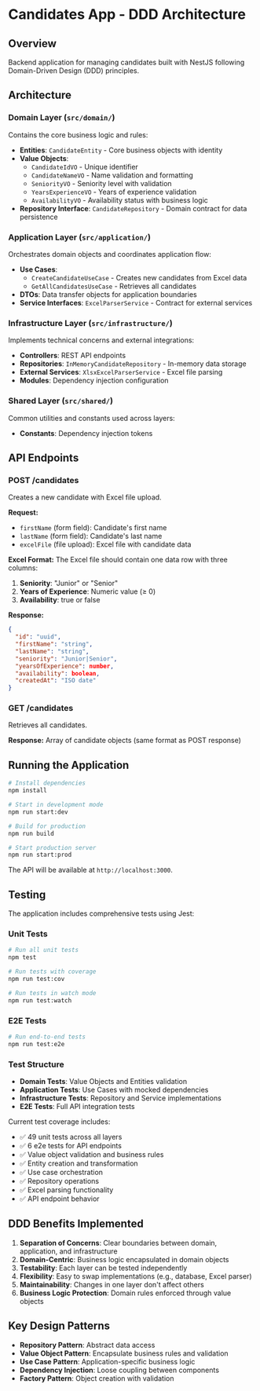 # Candidates App - DDD Architecture

## Overview
Backend application for managing candidates built with NestJS following Domain-Driven Design (DDD) principles.

## Architecture

### Domain Layer (`src/domain/`)
Contains the core business logic and rules:

- **Entities**: `CandidateEntity` - Core business objects with identity
- **Value Objects**: 
  - `CandidateIdVO` - Unique identifier
  - `CandidateNameVO` - Name validation and formatting
  - `SeniorityVO` - Seniority level with validation
  - `YearsExperienceVO` - Years of experience validation
  - `AvailabilityVO` - Availability status with business logic
- **Repository Interface**: `CandidateRepository` - Domain contract for data persistence

### Application Layer (`src/application/`)
Orchestrates domain objects and coordinates application flow:

- **Use Cases**:
  - `CreateCandidateUseCase` - Creates new candidates from Excel data
  - `GetAllCandidatesUseCase` - Retrieves all candidates
- **DTOs**: Data transfer objects for application boundaries
- **Service Interfaces**: `ExcelParserService` - Contract for external services

### Infrastructure Layer (`src/infrastructure/`)
Implements technical concerns and external integrations:

- **Controllers**: REST API endpoints
- **Repositories**: `InMemoryCandidateRepository` - In-memory data storage
- **External Services**: `XlsxExcelParserService` - Excel file parsing
- **Modules**: Dependency injection configuration

### Shared Layer (`src/shared/`)
Common utilities and constants used across layers:

- **Constants**: Dependency injection tokens

## API Endpoints

### POST /candidates
Creates a new candidate with Excel file upload.

**Request:**
- `firstName` (form field): Candidate's first name
- `lastName` (form field): Candidate's last name  
- `excelFile` (file upload): Excel file with candidate data

**Excel Format:**
The Excel file should contain one data row with three columns:
1. **Seniority**: "Junior" or "Senior"
2. **Years of Experience**: Numeric value (≥ 0)
3. **Availability**: true or false

**Response:**
```json
{
  "id": "uuid",
  "firstName": "string",
  "lastName": "string", 
  "seniority": "Junior|Senior",
  "yearsOfExperience": number,
  "availability": boolean,
  "createdAt": "ISO date"
}
```

### GET /candidates
Retrieves all candidates.

**Response:** Array of candidate objects (same format as POST response)

## Running the Application

```bash
# Install dependencies
npm install

# Start in development mode
npm run start:dev

# Build for production
npm run build

# Start production server
npm run start:prod
```

The API will be available at `http://localhost:3000`.

## Testing

The application includes comprehensive tests using Jest:

### Unit Tests
```bash
# Run all unit tests
npm test

# Run tests with coverage
npm run test:cov

# Run tests in watch mode
npm run test:watch
```

### E2E Tests
```bash
# Run end-to-end tests
npm run test:e2e
```

### Test Structure
- **Domain Tests**: Value Objects and Entities validation
- **Application Tests**: Use Cases with mocked dependencies
- **Infrastructure Tests**: Repository and Service implementations
- **E2E Tests**: Full API integration tests

Current test coverage includes:
- ✅ 49 unit tests across all layers
- ✅ 6 e2e tests for API endpoints
- ✅ Value object validation and business rules
- ✅ Entity creation and transformation
- ✅ Use case orchestration
- ✅ Repository operations
- ✅ Excel parsing functionality
- ✅ API endpoint behavior

## DDD Benefits Implemented

1. **Separation of Concerns**: Clear boundaries between domain, application, and infrastructure
2. **Domain-Centric**: Business logic encapsulated in domain objects
3. **Testability**: Each layer can be tested independently
4. **Flexibility**: Easy to swap implementations (e.g., database, Excel parser)
5. **Maintainability**: Changes in one layer don't affect others
6. **Business Logic Protection**: Domain rules enforced through value objects

## Key Design Patterns

- **Repository Pattern**: Abstract data access
- **Value Object Pattern**: Encapsulate business rules and validation
- **Use Case Pattern**: Application-specific business logic
- **Dependency Injection**: Loose coupling between components
- **Factory Pattern**: Object creation with validation